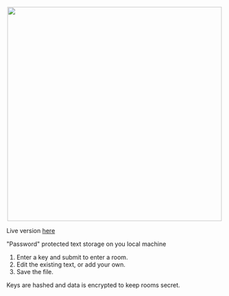 <p align="center">
  <img src="https://i.gyazo.com/15483ed2ac40cf44bf3496a078334c17.png" width="500"/>
</p>

Live version [here](https://g-harel.github.io/Honeycomb/)

"Password" protected text storage on you local machine

1. Enter a key and submit to enter a room.
2. Edit the existing text, or add your own.
3. Save the file.

Keys are hashed and data is encrypted to keep rooms secret.
